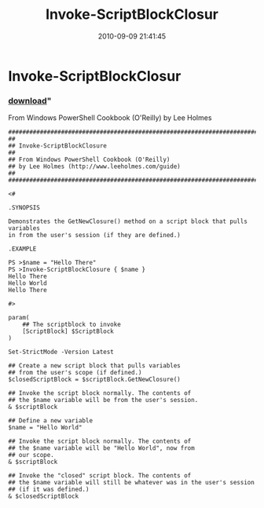 ﻿---
pid:            2186
parent:         0
children:       
poster:         Lee Holmes
title:          Invoke-ScriptBlockClosur
date:           2010-09-09 21:41:45
format:         posh
---

# Invoke-ScriptBlockClosur

### [download](2186.ps1)"

From Windows PowerShell Cookbook (O'Reilly) by Lee Holmes

```posh
##############################################################################
##
## Invoke-ScriptBlockClosure
##
## From Windows PowerShell Cookbook (O'Reilly)
## by Lee Holmes (http://www.leeholmes.com/guide)
##
##############################################################################

<#

.SYNOPSIS

Demonstrates the GetNewClosure() method on a script block that pulls variables
in from the user's session (if they are defined.)

.EXAMPLE

PS >$name = "Hello There"
PS >Invoke-ScriptBlockClosure { $name }
Hello There
Hello World
Hello There

#>

param(
    ## The scriptblock to invoke
    [ScriptBlock] $ScriptBlock
)

Set-StrictMode -Version Latest

## Create a new script block that pulls variables
## from the user's scope (if defined.)
$closedScriptBlock = $scriptBlock.GetNewClosure()

## Invoke the script block normally. The contents of
## the $name variable will be from the user's session.
& $scriptBlock

## Define a new variable
$name = "Hello World"

## Invoke the script block normally. The contents of
## the $name variable will be "Hello World", now from
## our scope.
& $scriptBlock

## Invoke the "closed" script block. The contents of
## the $name variable will still be whatever was in the user's session
## (if it was defined.)
& $closedScriptBlock
```
